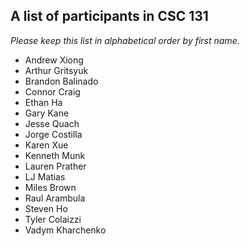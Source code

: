 A list of participants in CSC 131
---------------------------------

*Please keep this list in alphabetical order by first name.*

* Andrew Xiong
* Arthur Gritsyuk
* Brandon Balinado
* Connor Craig
* Ethan Ha
* Gary Kane
* Jesse Quach
* Jorge Costilla
* Karen Xue
* Kenneth Munk
* Lauren Prather
* LJ Matias
* Miles Brown
* Raul Arambula
* Steven Ho
* Tyler Colaizzi
* Vadym Kharchenko

